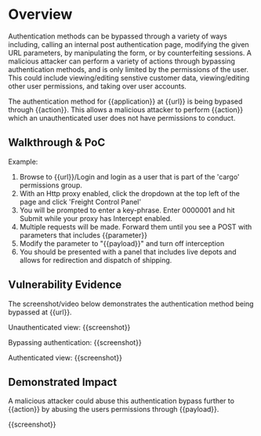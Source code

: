 # Overview
<!--
**Please replace text in each section below**

Authentication Bypass Report

Resources:
- https://owasp.org/www-project-web-security-testing-guide/latest/4-Web_Application_Security_Testing/04-Authentication_Testing/04-Testing_for_Bypassing_Authentication_Schema
- https://www.bugcrowd.com/blog/authentication-bypass/
-->
Authentication methods can be bypassed through a variety of ways including, calling an internal post authentication page, modifying the given URL parameters, by manipulating the form, or by counterfeiting sessions. A malicious attacker can perform a variety of actions through bypassing authentication methods, and is only limited by the permissions of the user. This could include viewing/editing senstive customer data, viewing/editing other user permissions, and taking over user accounts. 

The authentication method for {{application}} at {{url}} is being bypased through {{action}}. This allows a malicious attacker to perform {{action}} which an unauthenticated user does not have permissions to conduct.

## Walkthrough & PoC
<!--
Provide a step-by-step walkthrough on how to access the vulnerable authentication mechanism and how to exploit the vulnerability to obtain access or perform a function that is intended to enforce authentication.
Adding a dot-pointed walkthrough with relevant screenshots will speed triage time and result in faster rewards!
-->

Example:

1. Browse to {{url}}/Login and login as a user that is part of the 'cargo' permissions group.
2. With an Http proxy enabled, click the dropdown at the top left of the page and click 'Freight Control Panel'
3. You will be prompted to enter a key-phrase. Enter 0000001 and hit Submit while your proxy has Intercept enabled.
4. Multiple requests will be made. Forward them until you see a POST with parameters that includes {{parameter}}
5. Modify the parameter to "{{payload}}" and turn off interception
6. You should be presented with a panel that includes live depots and allows for redirection and dispatch of shipping.

## Vulnerability Evidence
<!--
Your submission MUST include evidence of the vulnerability and not be theoretical in nature.

For authentication bypass vulnerabilities, include instructions on how to access the vulnerable authentication mechanism and steps to bypass it in order to perform a function or access data not intended for that user.
Provide screenshots to show the functionality accessed without valid authentication. 
-->

The screenshot/video below demonstrates the authentication method being bypassed at {{url}}.

Unauthenticated view:
{{screenshot}}

Bypassing authentication:
{{screenshot}}

Authenticated view:
{{screenshot}}

## Demonstrated Impact
<!--
Explain why this bypass is a risk and how it can be used as an attack vector. If safe, perform a function that is shown to require authentication.
-->
A malicious attacker could abuse this authentication bypass further to {{action}} by abusing the users permissions through {{payload}}.

{{screenshot}}

